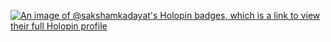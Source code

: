 [![An image of @sakshamkadayat's Holopin badges, which is a link to view their full Holopin profile](https://holopin.me/sakshamkadayat)](https://holopin.io/@sakshamkadayat)
